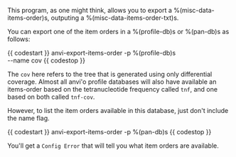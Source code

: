 This program, as one might think, allows you to export a %(misc-data-items-order)s, outputing a %(misc-data-items-order-txt)s. 

You can export one of the item orders in a %(profile-db)s or %(pan-db)s as follows: 

{{ codestart }}
anvi-export-items-order -p %(profile-db)s \
                        --name cov
{{ codestop }}

The `cov` here refers to the tree that is generated using only differential coverage. Almost all anvi'o profile databases will also have available an items-order based on the tetranucleotide frequency called `tnf`, and one based on both called `tnf-cov`. 

However, to list the item orders available in this database, just don't include the name flag.  

{{ codestart }}
anvi-export-items-order -p %(pan-db)s 
{{ codestop }}

You'll get a `Config Error` that will tell you what item orders are available. 
